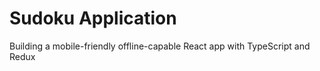 # Sudoku Application

Building a mobile-friendly offline-capable React app with TypeScript and Redux
